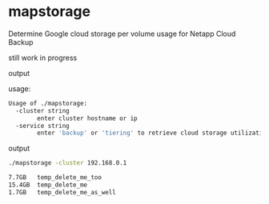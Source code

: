 # mapstorage

Determine Google cloud storage per volume usage for Netapp Cloud Backup

still work in progress

output

usage:
```bash
Usage of ./mapstorage:
  -cluster string
    	enter cluster hostname or ip
  -service string
    	enter 'backup' or 'tiering' to retrieve cloud storage utilization for the service (default "backup")
```

output
```bash
./mapstorage -cluster 192.168.0.1

7.7GB	temp_delete_me_too
15.4GB	temp_delete_me
1.7GB	temp_delete_me_as_well
```